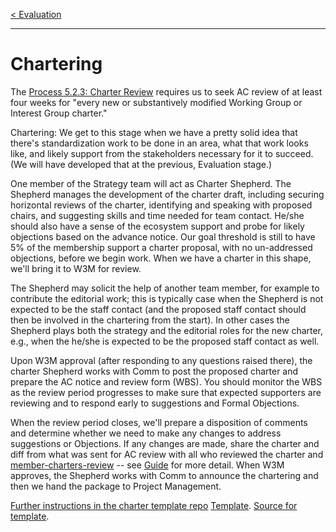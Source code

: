 [< Evaluation](3.Evaluation.md)

---

# Chartering

The [Process 5.2.3: Charter Review](https://www.w3.org/Consortium/Process/#CharterReview) requires us to seek AC review of at least four weeks for "every new or substantively modified Working Group or Interest Group charter." 

Chartering: We get to this stage when we have a pretty solid idea that
there's standardization work to be done in an area, what that work looks
like, and likely support from the stakeholders necessary for it to
succeed. (We will have developed that at the previous, Evaluation stage.)

One member of the Strategy team will act as Charter Shepherd. The
Shepherd manages the development of the charter draft, including
securing horizontal reviews of the charter, identifying and speaking
with proposed chairs, and suggesting skills and time needed for team
contact. He/she should also have a sense of the ecosystem support and probe
for likely objections based on the advance notice. Our goal threshold is
still to have 5% of the membership support a charter proposal, with no
un-addressed objections, before we begin work. When we have a charter in
this shape, we'll bring it to W3M for review.

The Shepherd may solicit the help of another team member, for example 
to contribute the editorial work; this is typically case when the Shepherd 
is not expected to be the staff contact (and
the proposed staff contact should then be involved in the chartering from the start). 
In other cases the Shepherd plays both the strategy and the editorial 
roles for the new charter, e.g., when the he/she is expected to be the 
proposed staff contact as well.
	
Upon W3M approval (after responding to any questions raised there), the
charter Shepherd works with Comm to post the proposed charter and
prepare the AC notice and review form (WBS). You should monitor the WBS
as the review period progresses to make sure that expected supporters
are reviewing and to respond early to suggestions and Formal Objections.

When the review period closes, we'll prepare a disposition of comments
and determine whether we need to make any changes to address suggestions
or Objections. If any changes are made, share the charter and diff from 
what was sent for AC review with all who reviewed the charter and [member-charters-review](https://lists.w3.org/Archives/Member/member-charters-review/) -- see [Guide](https://www.w3.org/Guide/process/charter.html#managing-changes) for more detail.
When W3M approves, the Shepherd works with Comm to announce the chartering and then we hand the package to Project Management.

[Further instructions in the charter template repo](https://w3c.github.io/charter-drafts/)  [Template](https://w3c.github.io/charter-drafts/charter-template.html). [Source for template](https://github.com/w3c/charter-drafts).
